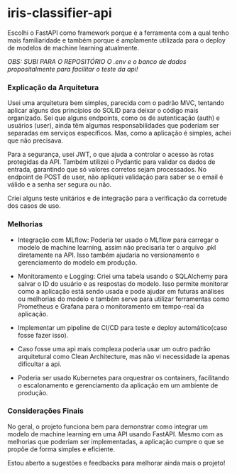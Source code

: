 # iris-classifier-api

Escolhi o FastAPI como framework porque é a ferramenta com a qual tenho mais familiaridade e também porque é amplamente utilizada para o deploy de modelos de machine learning atualmente.

*OBS: SUBI PARA O REPOSITÓRIO O .env e o banco de dados propositalmente para facilitar o teste da api!*

### Explicação da Arquitetura
Usei uma arquitetura bem simples, parecida com o padrão MVC, tentando aplicar alguns dos princípios do SOLID para deixar o código mais organizado. Sei que alguns endpoints, como os de autenticação (auth) e usuários (user), ainda têm algumas responsabilidades que poderiam ser separadas em serviços específicos. Mas, como a aplicação é simples, achei que não precisava.

Para a segurança, usei JWT, o que ajuda a controlar o acesso às rotas protegidas da API. Também utilizei o Pydantic para validar os dados de entrada, garantindo que só valores corretos sejam processados. No endpoint de POST de user, não apliquei validação para saber se o email é válido e a senha ser segura ou não.

Criei alguns teste unitários e de integração para a verificação da corretude dos casos de uso.

### Melhorias
- Integração com MLflow: Poderia ter usado o MLflow para carregar o modelo de machine learning, assim não precisaria ter o arquivo .pkl diretamente na API. Isso também ajudaria no versionamento e gerenciamento do modelo em produção.

- Monitoramento e Logging: Criei uma tabela usando o SQLAlchemy para salvar o ID do usuário e as respostas do modelo. Isso permite monitorar como a aplicação está sendo usada e pode ajudar em futuras análises ou melhorias do modelo e também serve para utilizar ferramentas como Prometheus e Grafana para o monitoramento em tempo-real da aplicação.

- Implementar um pipeline de CI/CD para teste e deploy automático(caso fosse fazer isso).

- Caso fosse uma api mais complexa poderia usar um outro padrão arquitetural como Clean Architecture, mas não vi necessidade ia apenas dificultar a api.

- Poderia ser usado Kubernetes para orquestrar os containers, facilitando o escalonamento e gerenciamento da aplicação em um ambiente de produção.

### Considerações Finais
No geral, o projeto funciona bem para demonstrar como integrar um modelo de machine learning em uma API usando FastAPI. Mesmo com as melhorias que poderiam ser implementadas, a aplicação cumpre o que se propõe de forma simples e eficiente.

Estou aberto a sugestões e feedbacks para melhorar ainda mais o projeto!
